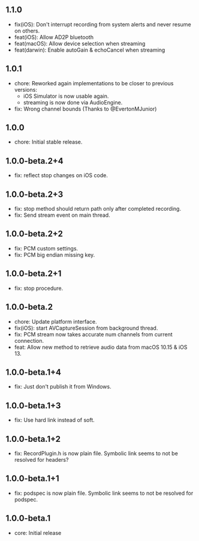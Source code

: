## 1.1.0
* fix(iOS): Don't interrupt recording from system alerts and never resume on others.
* feat(iOS): Allow AD2P bluetooth
* feat(macOS): Allow device selection when streaming
* feat(darwin): Enable autoGain & echoCancel when streaming

## 1.0.1
* chore: Reworked again implementations to be closer to previous versions:
    - iOS Simulator is now usable again.
    - streaming is now done via AudioEngine.
* fix: Wrong channel bounds (Thanks to @EvertonMJunior)

## 1.0.0
* chore: Initial stable release.

## 1.0.0-beta.2+4
* fix: reflect stop changes on iOS code.

## 1.0.0-beta.2+3
* fix: stop method should return path only after completed recording.
* fix: Send stream event on main thread.

## 1.0.0-beta.2+2
* fix: PCM custom settings.
* fix: PCM big endian missing key.

## 1.0.0-beta.2+1
* fix: stop procedure.

## 1.0.0-beta.2
* chore: Update platform interface.
* fix(iOS): start AVCaptureSession from background thread.
* fix: PCM stream now takes accurate num channels from current connection.
* feat: Allow new method to retrieve audio data from macOS 10.15 & iOS 13.

## 1.0.0-beta.1+4
* fix: Just don't publish it from Windows.

## 1.0.0-beta.1+3
* fix: Use hard link instead of soft.

## 1.0.0-beta.1+2
* fix: RecordPlugin.h is now plain file. Symbolic link seems to not be resolved for headers?

## 1.0.0-beta.1+1
* fix: podspec is now plain file. Symbolic link seems to not be resolved for podspec.

## 1.0.0-beta.1
* core: Initial release